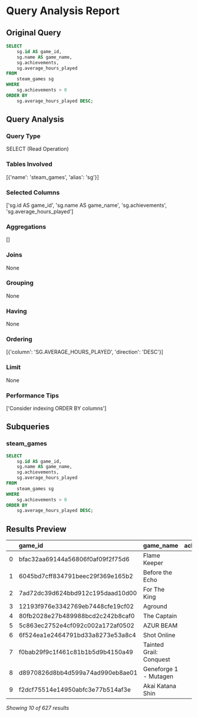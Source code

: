 # Query Analysis Report

## Original Query
```sql
SELECT 
    sg.id AS game_id,
    sg.name AS game_name,
    sg.achievements,
    sg.average_hours_played
FROM 
    steam_games sg
WHERE 
    sg.achievements > 0
ORDER BY 
    sg.average_hours_played DESC;
```

## Query Analysis

### Query Type
SELECT (Read Operation)

### Tables Involved
[{'name': 'steam_games', 'alias': 'sg'}]

### Selected Columns
['sg.id AS game_id', 'sg.name AS game_name', 'sg.achievements', 'sg.average_hours_played']

### Aggregations
[]

### Joins
None

### Grouping
None

### Having
None

### Ordering
[{'column': 'SG.AVERAGE_HOURS_PLAYED', 'direction': 'DESC'}]

### Limit
None

### Performance Tips
['Consider indexing ORDER BY columns']

## Subqueries

### steam_games
```sql
SELECT 
    sg.id AS game_id,
    sg.name AS game_name,
    sg.achievements,
    sg.average_hours_played
FROM 
    steam_games sg
WHERE 
    sg.achievements > 0
ORDER BY 
    sg.average_hours_played DESC;
```

## Results Preview
|    | game_id                          | game_name               |   achievements |   average_hours_played |
|---:|:---------------------------------|:------------------------|---------------:|-----------------------:|
|  0 | bfac32aa69144a56806f0af09f2f75d6 | Flame Keeper            |             20 |                79006.7 |
|  1 | 6045bd7cff834791beec29f369e165b2 | Before the Echo         |             21 |                71997.2 |
|  2 | 7ad72dc39d624bbd912c195daad10d00 | For The King            |             78 |                71880.1 |
|  3 | 12193f976e3342769eb7448cfe19cf02 | Aground                 |             90 |                70869.2 |
|  4 | 80fb2028e27b489988bcd2c242b8caf0 | The Captain             |              9 |                70160.8 |
|  5 | 5c863ec2752e4cf092c002a172af0502 | AZUR BEAM               |             55 |                70140.6 |
|  6 | 6f524ea1e2464791bd33a8273e53a8c4 | Shot Online             |             30 |                70101.7 |
|  7 | f0bab29f9c1f461c81b1b5d9b4150a49 | Tainted Grail: Conquest |             40 |                68798.1 |
|  8 | d8970826d8bb4d599a74ad990eb8ae01 | Geneforge 1 - Mutagen   |             30 |                68737.4 |
|  9 | f2dcf75514e14950abfc3e77b514af3e | Akai Katana Shin        |             35 |                67499.7 |

*Showing 10 of 627 results*
